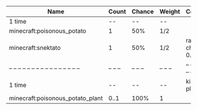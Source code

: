 | Name                             | Count | Chance | Weight | Comment             |
| -------------------------------- | ----- | ------ | ------ | ------------------- |
| 1 time                           |    -- |     -- |     -- |                     |
| minecraft:poisonous_potato       |     1 |    50% |    1/2 |                     |
| minecraft:snektato               |     1 |    50% |    1/2 | random chance: 0.1% |
| – – – – – – – – – – – – – – – –  | – – – | – – –  | – – –  | – – – – – – – – – – |
| 1 time                           |    -- |     -- |     -- | killed by player    |
| minecraft:poisonous_potato_plant |  0..1 |   100% |      1 |                     |